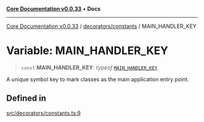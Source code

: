 [**Core Documentation v0.0.33**](../../../README.md) • **Docs**

***

[Core Documentation v0.0.33](../../../modules.md) / [decorators/constants](../README.md) / MAIN\_HANDLER\_KEY

# Variable: MAIN\_HANDLER\_KEY

> `const` **MAIN\_HANDLER\_KEY**: *typeof* [`MAIN_HANDLER_KEY`](MAIN_HANDLER_KEY.md)

A unique symbol key to mark classes as the main application entry point.

## Defined in

[src/decorators/constants.ts:9](https://github.com/stonemjs/core/blob/077f74fd791b5cd8637e1ab41cbefa238af9d384/src/decorators/constants.ts#L9)
